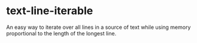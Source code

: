text-line-iterable
==================

An easy way to iterate over all lines in a source of text while using memory proportional to the length of the longest line.
